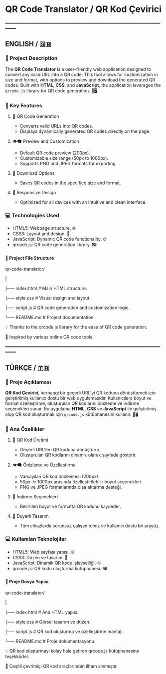 # QR Code Translator / QR Kod Çevirici

━━━━━━━━━━━━━━━━━━━━━━━━━━━━━━━━━━━━━━━━━━━━━━━━━━━━━━━━━━━━━━━

## ENGLISH / 🇬🇧

### 📖 Project Description

The **QR Code Translator** is a user-friendly web application designed to convert any valid URL into a QR code. This tool allows for customization in size and format, with options to preview and download the generated QR codes. Built with **HTML**, **CSS**, and **JavaScript**, the application leverages the `qrcode.js` library for QR code generation. 🎨🖥️

### 🌟 Key Features

1. 🔗 QR Code Generation
   - Converts valid URLs into QR codes.
   - Displays dynamically generated QR codes directly on the page.

2. 👁️‍🗨️ Preview and Customization
   - Default QR code preview (200px).
   - Customizable size range (50px to 1000px).
   - Supports PNG and JPEG formats for exporting.

3. 💾 Download Options
   - Saves QR codes in the specified size and format.

4. 📱 Responsive Design
   - Optimized for all devices with an intuitive and clean interface.

### 💻 Technologies Used

- HTML5: Webpage structure. 🌐
- CSS3: Layout and design. 🎨
- JavaScript: Dynamic QR code functionality. ⚙️
- qrcode.js: QR code generation library. 🖼️

#### 📁 Project File Structure

qr-code-translator/

|

├── index.html # Main HTML structure.

├── style.css # Visual design and layout.

├── script.js # QR code generation and customization logic.

└── README.md # Project documentation.

                                   
  💡 Thanks to the qrcode.js library for the ease of QR code generation.           
  
  🌟 Inspired by various online QR code tools.                


━━━━━━━━━━━━━━━━━━━━━━━━━━━━━━━━━━━━━━━━━━━━━━━━━━━━━━━━━━━━━━━

## TÜRKÇE / 🇹🇷

### 📖 Proje Açıklaması

**QR Kod Çevirici**, herhangi bir geçerli URL'yi QR koduna dönüştürmek için geliştirilmiş kullanıcı dostu bir web uygulamasıdır. Kullanıcılara boyut ve format özelleştirme, oluşturulan QR kodlarını önizleme ve indirme seçenekleri sunar. Bu uygulama **HTML**, **CSS** ve **JavaScript** ile geliştirilmiş olup QR kod oluşturmak için `qrcode.js` kütüphanesini kullanır. 🎨🖥️

### 🌟 Ana Özellikler

1. 🔗 QR Kod Üretimi
   - Geçerli URL'leri QR koduna dönüştürür.
   - Oluşturulan QR kodlarını dinamik olarak sayfada gösterir.

2. 👁️‍🗨️ Önizleme ve Özelleştirme
   - Varsayılan QR kod önizlemesi (200px).
   - 50px ile 1000px arasında özelleştirilebilir boyut seçenekleri.
   - PNG ve JPEG formatlarında dışa aktarma desteği.

3. 💾 İndirme Seçenekleri
   - Belirtilen boyut ve formatta QR kodunu kaydeder.

4. 📱 Duyarlı Tasarım
   - Tüm cihazlarda sorunsuz çalışan temiz ve kullanıcı dostu bir arayüz.

### 💻 Kullanılan Teknolojiler

- HTML5: Web sayfası yapısı. 🌐
- CSS3: Düzen ve tasarım. 🎨
- JavaScript: Dinamik QR kodu işlevselliği. ⚙️
- qrcode.js: QR kodu oluşturma kütüphanesi. 🖼️

#### 📁 Proje Dosya Yapısı

qr-code-translator/

|

├── index.html   # Ana HTML yapısı.

├── style.css    # Görsel tasarım ve düzen.

├── script.js    # QR kod oluşturma ve özelleştirme mantığı.

└── README.md    # Proje dokümantasyonu.


                                   
  💡 QR kod oluşturmayı kolay hale getiren qrcode.js kütüphanesine teşekkürler.     
  
  🌟 Çeşitli çevrimiçi QR kod araçlarından ilham alınmıştır. 

